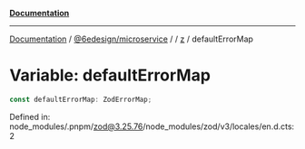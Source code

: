 [**Documentation**](../../../../../README.md)

***

[Documentation](../../../../../README.md) / [@6edesign/microservice](../../../README.md) / [](../../../README.md) / [z](../README.md) / defaultErrorMap

# Variable: defaultErrorMap

```ts
const defaultErrorMap: ZodErrorMap;
```

Defined in: node\_modules/.pnpm/zod@3.25.76/node\_modules/zod/v3/locales/en.d.cts:2
